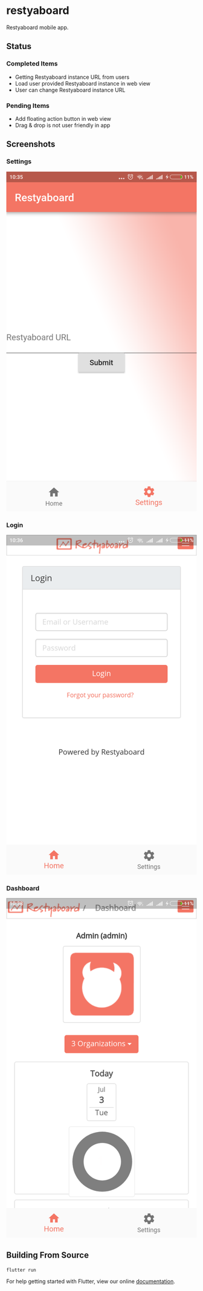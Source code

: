 # restyaboard

Restyaboard mobile app.

## Status

### Completed Items

- Getting Restyaboard instance URL from users
- Load user provided Restyaboard instance in web view
- User can change Restyaboard instance URL

### Pending Items

- Add floating action button in web view
- Drag & drop is not user friendly in app

## Screenshots

### Settings

![Settings](images/settings.png)

### Login

![Login](images/login.png)

### Dashboard

![Dashboard](images/dashboard.png)

## Building From Source

`flutter run`

For help getting started with Flutter, view our online
[documentation](https://flutter.io/).